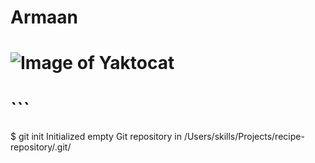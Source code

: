 # Armaan
# ![Image of Yaktocat](https://octodex.github.com/images/yaktocat.png)
# ```
$ git init
Initialized empty Git repository in /Users/skills/Projects/recipe-repository/.git/
```

